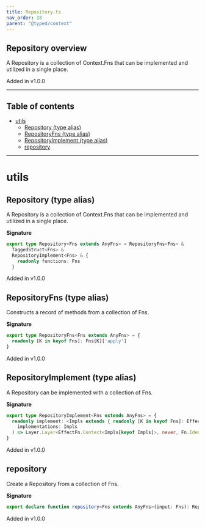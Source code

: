 ```yaml
---
title: Repository.ts
nav_order: 18
parent: "@typed/context"
---
```


## Repository overview

A Repository is a collection of Context.Fns that can be implemented
and utilized in a single place.

Added in v1.0.0

---

<h2 class="text-delta">Table of contents</h2>

- [utils](#utils)
  - [Repository (type alias)](#repository-type-alias)
  - [RepositoryFns (type alias)](#repositoryfns-type-alias)
  - [RepositoryImplement (type alias)](#repositoryimplement-type-alias)
  - [repository](#repository)

---

# utils

## Repository (type alias)

A Repository is a collection of Context.Fns that can be implemented
and utilized in a single place.

**Signature**

```ts
export type Repository<Fns extends AnyFns> = RepositoryFns<Fns> &
  TaggedStruct<Fns> &
  RepositoryImplement<Fns> & {
    readonly functions: Fns
  }
```

Added in v1.0.0

## RepositoryFns (type alias)

Constructs a record of methods from a collection of Fns.

**Signature**

```ts
export type RepositoryFns<Fns extends AnyFns> = {
  readonly [K in keyof Fns]: Fns[K]['apply']
}
```

Added in v1.0.0

## RepositoryImplement (type alias)

A Repository can be implemented with a collection of Fns.

**Signature**

```ts
export type RepositoryImplement<Fns extends AnyFns> = {
  readonly implement: <Impls extends { readonly [K in keyof Fns]: EffectFn.Extendable<Fn.FnOf<Fns[K]>> }>(
    implementations: Impls
  ) => Layer.Layer<EffectFn.Context<Impls[keyof Impls]>, never, Fn.Identifier<Fns[keyof Fns]>>
}
```

Added in v1.0.0

## repository

Create a Repository from a collection of Fns.

**Signature**

```ts
export declare function repository<Fns extends AnyFns>(input: Fns): Repository<Fns>
```

Added in v1.0.0

